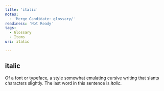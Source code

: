 ```yaml
---
title: 'italic'
notes:
  - 'Merge Candidate: glossary/'
readiness: 'Not Ready'
tags:
  - Glossary
  - Items
uri: italic

---
```

## italic

Of a font or typeface, a style somewhat emulating cursive writing that slants characters slightly. The last word in this sentence is *italic*.

